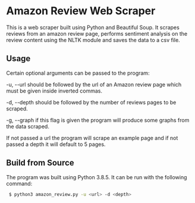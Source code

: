 # Amazon Review Web Scraper

This is a web scraper built using Python and  Beautiful Soup. It scrapes reviews from an amazon review page, performs sentiment analysis on the review content using the NLTK module and saves the data to a csv file.

## Usage 

Certain optional arguments can be passed to the program: 

-u, --url       should be followed by the url of an Amazon review page which must be given inside inverted commas.

-d, --depth     should be followed by the number of reviews pages to be scraped.

-g, --graph     if this flag is given the program will produce some graphs from the data scraped. 

If not passed a url the program will scrape an example page and if not passed a depth it will default to 5 pages.

## Build from Source

The program was built using Python 3.8.5. It can be run with the following command:

```bash
 $ python3 amazon_review.py -u <url> -d <depth>
